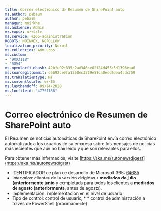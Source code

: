 ```yaml
---
title: Correo electrónico de Resumen de SharePoint auto
ms.author: pebaum
author: pebaum
manager: mnirkhe
ms.audience: Admin
ms.topic: article
ms.service: o365-administration
ROBOTS: NOINDEX, NOFOLLOW
localization_priority: Normal
ms.collection: Adm_O365
ms.custom:
- "9003118"
- "5894"
ms.openlocfilehash: 42bfe92c835c2ad346ce62924d455e5d1396eaa6
ms.sourcegitcommit: c6692ce0fa1358ec3529e59ca0ecdfdea4cdc759
ms.translationtype: MT
ms.contentlocale: es-ES
ms.lasthandoff: 09/14/2020
ms.locfileid: "47751188"
---
```

# <a name="sharepoint-auto-digest-email"></a>Correo electrónico de Resumen de SharePoint auto

El Resumen de noticias automáticas de SharePoint envía correo electrónico automatizado a los usuarios de su empresa sobre los mensajes de noticias más recientes que aún no han leído y que son relevantes para ellos.

Para obtener más información, visite [https://aka.ms/autonewsdigest](https://aka.ms/autonewsdigest)

- IDENTIFICADOR de plan de desarrollo de Microsoft 365:  [64685](https://www.microsoft.com/microsoft-365/roadmap?filters=&featureid=64685)
- Intervalos: clientes de la versión dirigidas a  **mediados de julio (anteriormente junio**  y completada para todos los clientes a  **mediados de agosto (anteriormente**, antes de agosto).
- Implementación: implementación en el nivel de usuario
- Tipo de control: control de usuario, * * control de administración a través de PowerShell (próximamente)
